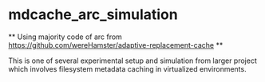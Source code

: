 # mdcache_arc_simulation
** Using majority code of arc from https://github.com/wereHamster/adaptive-replacement-cache **

This is one of several experimental setup and simulation from larger project which involves filesystem metadata caching 
in virtualized environments.
